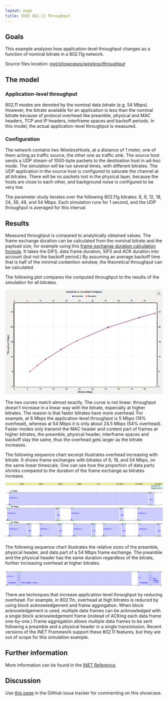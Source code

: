 ```yaml
---
layout: page
title: IEEE 802.11 Throughput
---
```


## Goals

This example analyzes how application-level throughput changes as a function of nominal bitrate in a 802.11g network.

Source files location: <a href="https://github.com/inet-framework/inet-showcases/tree/master/wireless/throughput" target="_blank"><var>inet/showcases/wireless/throughput</var></a>

## The model

### Application-level throughput

802.11 modes are denoted by the nominal data bitrate (e.g. 54 Mbps). However, the bitrate available for an application is less than the nominal bitrate because of protocol overhead like preamble, physical and MAC headers, TCP and IP headers, interframe spaces and backoff periods. In this model, the actual application-level throughput is measured.

### Configuration

The network contains two <var>WirelessHosts</var>, at a distance of 1 meter, one of them acting as traffic source, the other one as traffic sink. The source host sends a UDP stream of 1000-byte packets to the destination host in ad-hoc mode. The simulation will be run several times, with different bitrates. The UDP application in the source host is configured to saturate the channel at all bitrates. There will be no packets lost in the physical layer, because the hosts are close to each other, and background noise is configured to be very low.

The parameter study iterates over the following 802.11g bitrates: 6, 9, 12, 18, 24, 36, 48, and 54 Mbps. Each simulation runs for 1 second, and the UDP throughput is averaged for this interval.

## Results

Measured throughput is compared to analytically obtained values. The frame exchange duration can be calculated from the nominal bitrate and the payload size, for example using this <a href="https://sarwiki.informatik.hu-berlin.de/Packet_transmission_time_in_802.11" target="_blank">frame exchange duration calculation formula</a>. It takes the DIFS, data frame duration, SIFS and ACK duration into account (but not the backoff period.) By assuming an average backoff time that is half of the minimal contention window, the theoretical throughput can be calculated.

The following plot compares the computed throughput to the results of the simulation for all bitrates.

<img src="throughput2.png" class="screen" />

The two curves match almost exactly. The curve is not linear: throughput doesn't increase in a linear way with the bitrate, especially at higher bitrates. The reason is that faster bitrates have more overhead. For example, at 6 Mbps the application-level throughput is 5 Mbps (16% overhead), whereas at 54 Mbps it is only about 24.5 Mbps (54% overhead). Faster modes only transmit the MAC header and content part of frames at higher bitrates, the preamble, physical header, interframe spaces and backoff stay the same, thus the overhead gets larger as the bitrate increases.

The following sequence chart excerpt illustrates overhead increasing with bitrate. It shows frame exchanges with bitrates of 6, 18, and 54 Mbps, on the same linear timescale. One can see how the proportion of data parts shrinks compared to the duration of the frame exchange as bitrates increase.

<img src="seqchart3.png" class="screen" width="850" />

The following sequence chart illustrates the relative sizes of the preamble, physical header, and data part of a 54 Mbps frame exchange. The preamble and the physical header has the same duration regardless of the bitrate, further increasing overhead at higher bitrates.

<img src="seqchart5.png" class="screen" width="850" />

There are techniques that increase application-level throughput by reducing overhead. For example, in 802.11n, overhead at high bitrates is reduced by using block acknowledgement and frame aggregation. When block acknowledgement is used, multiple data frames can be acknowledged with a single block acknowledgement frame (instead of ACKing each data frame one-by-one.) Frame aggregation allows multiple data frames to be sent following a preamble and a physical header in a single transmission. Recent versions of the INET Framework support these 802.11 features, but they are out of scope for this simulation example.

## Further information

More information can be found in the <a href="https://omnetpp.org/doc/inet/api-current/neddoc/index.html" target="_blank">INET Reference</a>.

## Discussion

Use <a href="https://github.com/inet-framework/inet-showcases/issues/6" target="_blank">this page</a> 
in the GitHub issue tracker for commenting on this showcase.

